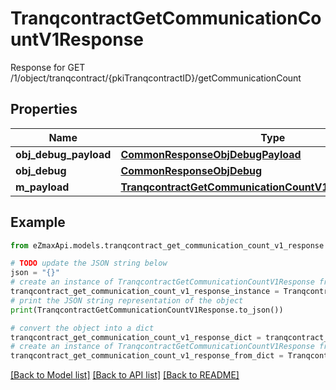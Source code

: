 # TranqcontractGetCommunicationCountV1Response

Response for GET /1/object/tranqcontract/{pkiTranqcontractID}/getCommunicationCount

## Properties

Name | Type | Description | Notes
------------ | ------------- | ------------- | -------------
**obj_debug_payload** | [**CommonResponseObjDebugPayload**](CommonResponseObjDebugPayload.md) |  | 
**obj_debug** | [**CommonResponseObjDebug**](CommonResponseObjDebug.md) |  | [optional] 
**m_payload** | [**TranqcontractGetCommunicationCountV1ResponseMPayload**](TranqcontractGetCommunicationCountV1ResponseMPayload.md) |  | 

## Example

```python
from eZmaxApi.models.tranqcontract_get_communication_count_v1_response import TranqcontractGetCommunicationCountV1Response

# TODO update the JSON string below
json = "{}"
# create an instance of TranqcontractGetCommunicationCountV1Response from a JSON string
tranqcontract_get_communication_count_v1_response_instance = TranqcontractGetCommunicationCountV1Response.from_json(json)
# print the JSON string representation of the object
print(TranqcontractGetCommunicationCountV1Response.to_json())

# convert the object into a dict
tranqcontract_get_communication_count_v1_response_dict = tranqcontract_get_communication_count_v1_response_instance.to_dict()
# create an instance of TranqcontractGetCommunicationCountV1Response from a dict
tranqcontract_get_communication_count_v1_response_from_dict = TranqcontractGetCommunicationCountV1Response.from_dict(tranqcontract_get_communication_count_v1_response_dict)
```
[[Back to Model list]](../README.md#documentation-for-models) [[Back to API list]](../README.md#documentation-for-api-endpoints) [[Back to README]](../README.md)


